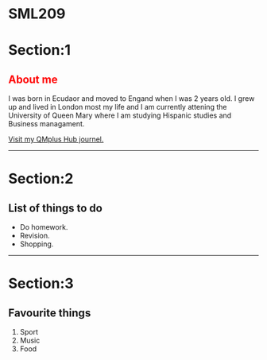 # SML209
<h1>Section:1</h>
<h2 style="color:red;">About me</h2>
<p> I was born in Ecudaor and moved to Engand when I was 2 years old. I grew up and lived in London most my life and I am currently attening the University of Queen Mary where I am studying Hispanic studies and Business managament. </p>
<a href="https://hub.qmplus.qmul.ac.uk/view/index.php"> Visit my QMplus Hub journel. </a>
<hr>

<h1>Section:2</h>
<h2>List of things to do</h2>
<ul>
<li>Do homework.</li>
<li>Revision.</li>
<li>Shopping.</li>
</ul>
<hr>
<h1>Section:3</h> 
<h2>Favourite things</h2>
<ol>
<li>Sport</li>
<li>Music</li>
<li>Food</li>
<ol/>
